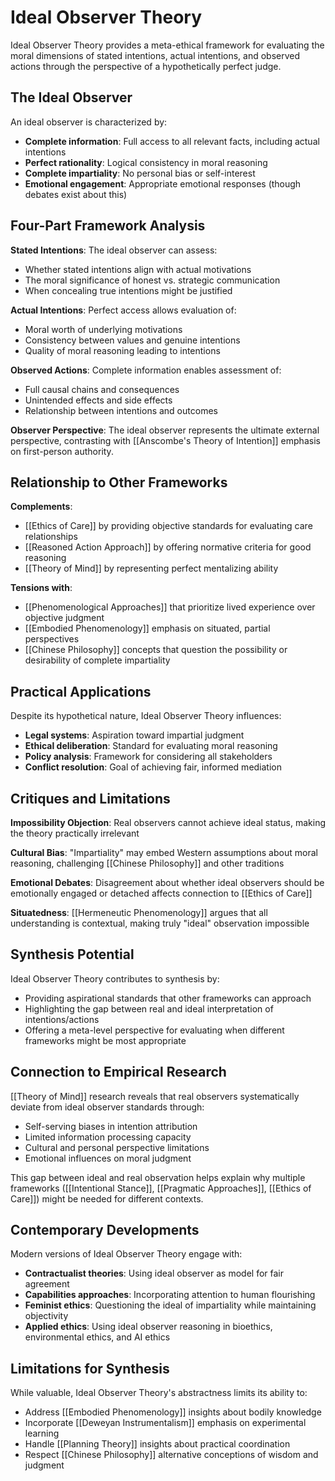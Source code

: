 # Ideal Observer Theory

Ideal Observer Theory provides a meta-ethical framework for evaluating the moral dimensions of stated intentions, actual intentions, and observed actions through the perspective of a hypothetically perfect judge.

## The Ideal Observer

An ideal observer is characterized by:
- **Complete information**: Full access to all relevant facts, including actual intentions
- **Perfect rationality**: Logical consistency in moral reasoning
- **Complete impartiality**: No personal bias or self-interest
- **Emotional engagement**: Appropriate emotional responses (though debates exist about this)

## Four-Part Framework Analysis

**Stated Intentions**: The ideal observer can assess:
- Whether stated intentions align with actual motivations
- The moral significance of honest vs. strategic communication
- When concealing true intentions might be justified

**Actual Intentions**: Perfect access allows evaluation of:
- Moral worth of underlying motivations
- Consistency between values and genuine intentions
- Quality of moral reasoning leading to intentions

**Observed Actions**: Complete information enables assessment of:
- Full causal chains and consequences
- Unintended effects and side effects
- Relationship between intentions and outcomes

**Observer Perspective**: The ideal observer represents the ultimate external perspective, contrasting with [[Anscombe's Theory of Intention]] emphasis on first-person authority.

## Relationship to Other Frameworks

**Complements**:
- [[Ethics of Care]] by providing objective standards for evaluating care relationships
- [[Reasoned Action Approach]] by offering normative criteria for good reasoning
- [[Theory of Mind]] by representing perfect mentalizing ability

**Tensions with**:
- [[Phenomenological Approaches]] that prioritize lived experience over objective judgment
- [[Embodied Phenomenology]] emphasis on situated, partial perspectives
- [[Chinese Philosophy]] concepts that question the possibility or desirability of complete impartiality

## Practical Applications

Despite its hypothetical nature, Ideal Observer Theory influences:
- **Legal systems**: Aspiration toward impartial judgment
- **Ethical deliberation**: Standard for evaluating moral reasoning
- **Policy analysis**: Framework for considering all stakeholders
- **Conflict resolution**: Goal of achieving fair, informed mediation

## Critiques and Limitations

**Impossibility Objection**: Real observers cannot achieve ideal status, making the theory practically irrelevant

**Cultural Bias**: "Impartiality" may embed Western assumptions about moral reasoning, challenging [[Chinese Philosophy]] and other traditions

**Emotional Debates**: Disagreement about whether ideal observers should be emotionally engaged or detached affects connection to [[Ethics of Care]]

**Situatedness**: [[Hermeneutic Phenomenology]] argues that all understanding is contextual, making truly "ideal" observation impossible

## Synthesis Potential

Ideal Observer Theory contributes to synthesis by:
- Providing aspirational standards that other frameworks can approach
- Highlighting the gap between real and ideal interpretation of intentions/actions
- Offering a meta-level perspective for evaluating when different frameworks might be most appropriate

## Connection to Empirical Research

[[Theory of Mind]] research reveals that real observers systematically deviate from ideal observer standards through:
- Self-serving biases in intention attribution
- Limited information processing capacity
- Cultural and personal perspective limitations
- Emotional influences on moral judgment

This gap between ideal and real observation helps explain why multiple frameworks ([[Intentional Stance]], [[Pragmatic Approaches]], [[Ethics of Care]]) might be needed for different contexts.

## Contemporary Developments

Modern versions of Ideal Observer Theory engage with:
- **Contractualist theories**: Using ideal observer as model for fair agreement
- **Capabilities approaches**: Incorporating attention to human flourishing
- **Feminist ethics**: Questioning the ideal of impartiality while maintaining objectivity
- **Applied ethics**: Using ideal observer reasoning in bioethics, environmental ethics, and AI ethics

## Limitations for Synthesis

While valuable, Ideal Observer Theory's abstractness limits its ability to:
- Address [[Embodied Phenomenology]] insights about bodily knowledge
- Incorporate [[Deweyan Instrumentalism]] emphasis on experimental learning
- Handle [[Planning Theory]] insights about practical coordination
- Respect [[Chinese Philosophy]] alternative conceptions of wisdom and judgment